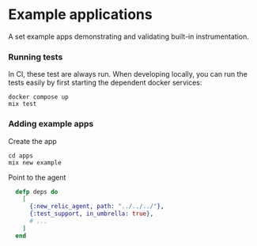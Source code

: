 # Example applications

A set example apps demonstrating and validating built-in instrumentation.

### Running tests

In CI, these test are always run. When developing locally, you can run the tests easily by first starting the dependent docker services:

```
docker compose up
mix test
```

### Adding example apps

Create the app

```
cd apps
mix new example
```

Point to the agent

```elixir
  defp deps do
    [
      {:new_relic_agent, path: "../../../"},
      {:test_support, in_umbrella: true},
      # ...
    ]
  end
```
